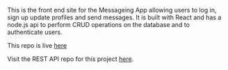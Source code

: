 This is the front end site for the Messageing App allowing users to log in, sign up update profiles and send messages.  It is built with React and has a node.js api to perform CRUD operations on the database and to authenticate users.

This repo is live [here](https://chic-gecko-10572b.netlify.app/)


Visit the REST API repo for this project [here](https://github.com/CraigMarc/messaging-app-api).
